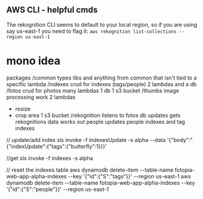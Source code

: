 ## AWS CLI - helpful cmds

The rekognition CLI seems to default to your local region, so if you are using say us-east-1 you need to flag it:
`aws rekognition list-collections --region us-east-1`

# mono idea

packages
/common
 types libs and anything from common that isn't tied to a specific lambda
/indexes
 crud for indexes (tags/people)
 2 lambdas and a db
/fotos
 crud for photos
 many lambdas
 1 db
 1 s3 bucket
/thumbs
 image processing work
 2 lambdas
 - resize
 - crop area
 1 s3 bucket
/rekognition
 listens to fotos db updates
 gets rekognitions data
 works out people
 updates people indexes and tag indexes

// update/add index
sls invoke -f indexesUpdate -s alpha --data '{"body":"{\"indexUpdate\":{\"tags\":{\"butterfly\":1}}}'

//get 
sls invoke -f indexes -s alpha 


// reset the indexes table
aws dynamodb delete-item --table-name fotopia-web-app-alpha-indexes --key '{"id":{"S":"tags"}}' --region us-east-1
aws dynamodb delete-item --table-name fotopia-web-app-alpha-indexes --key '{"id":{"S":"people"}}' --region us-east-1
